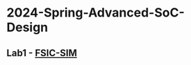 # 2024-Spring-Advanced-SoC-Design

## Lab1 - [FSIC-SIM](https://github.com/jxes993409/2024-Spring-Advanced-SoC-Design/tree/main/Lab1)